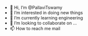- 👋 Hi, I’m @PallaviTswamy
- 👀 I’m interested in doing new things 
- 🌱 I’m currently learning engineering
- 💞️ I’m looking to collaborate on ...
- 📫 How to reach me mail

<!---
PallaviSwamyT/PallaviSwamyT is a ✨ special ✨ repository because its `README.md` (this file) appears on your GitHub profile.
You can click the Preview link to take a look at your changes.
--->

